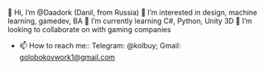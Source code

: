 👋 Hi, I’m @Daadork (Danil, from Russia)
👀 I’m interested in design, machine learning, gamedev, BA
🌱 I’m currently learning C#, Python, Unity 3D
💞️ I’m looking to collaborate on with gaming companies
- 📫 How to reach me:: Telegram: @kolbuy; Gmail: golobokovwork1@gmail.com

<!---
Daadork/Daadork is a ✨ special ✨ repository because its `README.md` (this file) appears on your GitHub profile.
You can click the Preview link to take a look at your changes.
--->
